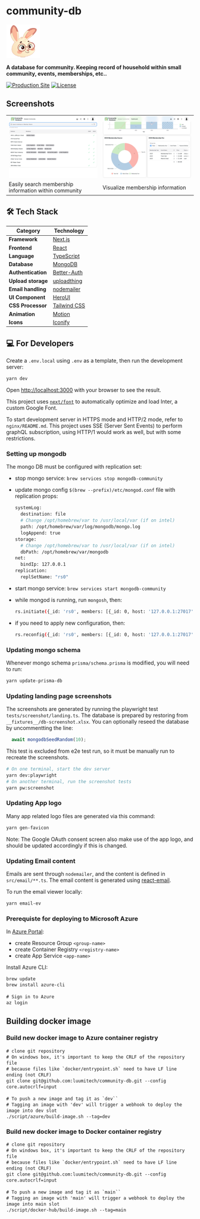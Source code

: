 # community-db

<img src="public/image/community-db-logo.png" alt="Community DB Logo" width="90" height="90">

**A database for community.  Keeping record of household within small community, events, memberships, etc..**

[![Production Site](https://img.shields.io/badge/Production-Live-brightgreen?style=plastic)](https://community-db.com)
[![License](https://img.shields.io/badge/License-MIT-yellow?style=plastic)](LICENSE.md)

## Screenshots

<table>
  <tbody>
    <tr>
      <td>
        <picture>
          <source media="(prefers-color-scheme: dark)" srcset="src/app/view/landing/feature-overview-image-list/screenshots/dark/property-list.png" />
          <img src="src/app/view/landing/feature-overview-image-list/screenshots/light/property-list.png" alt="Property List" />
        </picture>
      </td>
      <td>
        <picture>
          <source media="(prefers-color-scheme: dark)" srcset="src/app/view/landing/feature-overview-image-list/screenshots/dark/dashboard.png" />
          <img src="src/app/view/landing/feature-overview-image-list/screenshots/light/dashboard.png" alt="Dashboard" />
        </picture>
      </td>
    </tr>
    <tr>
      <td>Easily search membership information within community</td>
      <td>Visualize membership information</td>
    </tr>
  </tbody>
</table>

## 🛠️ Tech Stack

| **Category** | **Technology** |
|--------------|----------------|
| **Framework** | [Next.js](https://nextjs.org/) |
| **Frontend** | [React](https://react.dev/) |
| **Language** | [TypeScript](https://www.typescriptlang.org/) |
| **Database** | [MongoDB](https://www.mongodb.com/) |
| **Authentication** | [Better-Auth](https://www.better-auth.com/) |
| **Upload storage** | [uploadthing](https://uploadthing.com/) |
| **Email handling** | [nodemailer](https://nodemailer.com/) |
| **UI Component** | [HeroUI](https://www.heroui.com/) |
| **CSS Processor** | [Tailwind CSS](https://tailwindcss.com/) |
| **Animation** | [Motion](https://motion.dev/) |
| **Icons** | [Iconify](https://iconify.design/) |

## 💻 **For Developers**

Create a `.env.local` using `.env` as a template, then run the development server:

```bash
yarn dev
```

Open [http://localhost:3000](http://localhost:3000) with your browser to see the result.

This project uses [`next/font`](https://nextjs.org/docs/basic-features/font-optimization) to automatically optimize and load Inter, a custom Google Font.

To start development server in HTTPS mode and HTTP/2 mode, refer to `nginx/README.md`.  This project uses SSE (Server Sent Events) to perform graphQL subscription, using HTTP/1 would work as well, but with some restrictions.

### Setting up mongodb

The mongo DB must be configured with replication set:

- stop mongo service: `brew services stop mongodb-community`

- update mongo config `$(brew --prefix)/etc/mongod.conf` file with replication props:

    ```sh
    systemLog:
      destination: file
      # Change /opt/homebrew/var to /usr/local/var (if on intel)
      path: /opt/homebrew/var/log/mongodb/mongo.log
      logAppend: true
    storage:
      # Change /opt/homebrew/var to /usr/local/var (if on intel)
      dbPath: /opt/homebrew/var/mongodb
    net:
      bindIp: 127.0.0.1
    replication:
      replSetName: "rs0"
    ```

- start mongo service: `brew services start mongodb-community`

- while mongod is running, run `mongosh`, then:

    ```sh
    rs.initiate({_id: 'rs0', members: [{_id: 0, host: '127.0.0.1:27017'}]});
    ```

- if you need to apply new configuration, then:

    ```sh
    rs.reconfig({_id: 'rs0', members: [{_id: 0, host: '127.0.0.1:27017'}]}, {force:true});
    ```

### Updating mongo schema

Whenever mongo schema `prisma/schema.prisma` is modified, you will need to run:

```sh
yarn update-prisma-db
```

### Updating landing page screenshots

The screenshots are generated by running the playwright test `tests/screenshot/landing.ts`.  The database is prepared by restoring from `__fixtures__/db-screenshot.xlsx`.  You can optionally reseed the database by uncommentting the line:

```js
  await mongodbSeedRandom(10);
```

This test is excluded from e2e test run, so it must be manually run to recreate the screenshots.

```sh
# On one terminal, start the dev server
yarn dev:playwright
# On another terminal, run the screenshot tests
yarn pw:screenshot
```

### Updating App logo

Many app related logo files are generated via this command:

```sh
yarn gen-favicon
```

Note: The Google OAuth consent screen also make use of the app logo, and should be updated accordingly if this is changed.

### Updating Email content

Emails are sent through `nodemailer`, and the content is defined in `src/email/**.ts`.  The email content is generated using [react-email](https://react.email/).

To run the email viewer locally:

```sh
yarn email-ev
```

### Prerequiste for deploying to Microsoft Azure

In [Azure Portal](https://portal.azure.com):

- create Resource Group `<group-name>`
- create Container Registry `<registry-name>`
- create App Service `<app-name>`

Install Azure CLI:

```shell
brew update
brew install azure-cli

# Sign in to Azure
az login
```

## Building docker image

### Build new docker image to Azure container registry

```shell
# clone git repository
# On windows box, it's important to keep the CRLF of the repository file
# because files like `docker/entrypoint.sh` need to have LF line ending (not CRLF)
git clone git@github.com:luumitech/community-db.git --config core.autocrlf=input

# To push a new image and tag it as `dev``
# Tagging an image with 'dev' will trigger a webhook to deploy the image into dev slot
./script/azure/build-image.sh --tag=dev
```

### Build new docker image to Docker container registry

```shell
# clone git repository
# On windows box, it's important to keep the CRLF of the repository file
# because files like `docker/entrypoint.sh` need to have LF line ending (not CRLF)
git clone git@github.com:luumitech/community-db.git --config core.autocrlf=input

# To push a new image and tag it as `main``
# Tagging an image with 'main' will trigger a webhook to deploy the image into main slot
./script/docker-hub/build-image.sh --tag=main
```
